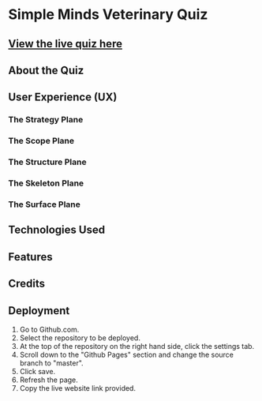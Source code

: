 # Simple Minds Veterinary Quiz

## [View the live quiz here](https://marinamarshall.github.io/p2-js-quiz/)

## About the Quiz

## User Experience (UX)

### The Strategy Plane

### The Scope Plane

### The Structure Plane

### The Skeleton Plane

### The Surface Plane

## Technologies Used

## Features

## Credits

## Deployment

1. Go to Github.com.
2. Select the repository to be deployed.
3. At the top of the repository on the right hand side, click the settings tab.
4. Scroll down to the "Github Pages" section and change the source branch to "master".
5. Click save.
6. Refresh the page.
7. Copy the live website link provided.

